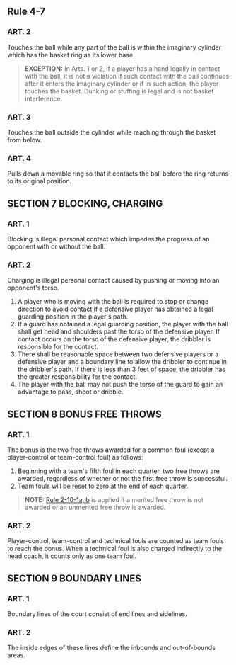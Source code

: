 <!-- Section: Rule 4-7 -->

## Rule 4-7

### ART. 2

Touches the ball while any part of the ball is within the imaginary cylinder which has the basket ring as its lower base.

> **EXCEPTION:** In Arts. 1 or 2, if a player has a hand legally in contact with the ball, it is not a violation if such contact with the ball continues after it enters the imaginary cylinder or if in such action, the player touches the basket. Dunking or stuffing is legal and is not basket interference.

### ART. 3

Touches the ball outside the cylinder while reaching through the basket from below.

### ART. 4

Pulls down a movable ring so that it contacts the ball before the ring returns to its original position.

<!-- Section: Blocking, Charging -->

## SECTION 7 BLOCKING, CHARGING

### ART. 1

Blocking is illegal personal contact which impedes the progress of an opponent with or without the ball.

### ART. 2

Charging is illegal personal contact caused by pushing or moving into an opponent's torso.

1. A player who is moving with the ball is required to stop or change direction to avoid contact if a defensive player has obtained a legal guarding position in the player's path.
2. If a guard has obtained a legal guarding position, the player with the ball shall get head and shoulders past the torso of the defensive player. If contact occurs on the torso of the defensive player, the dribbler is responsible for the contact.
3. There shall be reasonable space between two defensive players or a defensive player and a boundary line to allow the dribbler to continue in the dribbler's path. If there is less than 3 feet of space, the dribbler has the greater responsibility for the contact.
4. The player with the ball may not push the torso of the guard to gain an advantage to pass, shoot or dribble.

<!-- Section: Bonus Free Throws -->

## SECTION 8 BONUS FREE THROWS

### ART. 1

The bonus is the two free throws awarded for a common foul (except a player-control or team-control foul) as follows:

1. Beginning with a team's fifth foul in each quarter, two free throws are awarded, regardless of whether or not the first free throw is successful.
2. Team fouls will be reset to zero at the end of each quarter.

> **NOTE:** [Rule 2-10-1a, b](#rule-2-10-1) is applied if a merited free throw is not awarded or an unmerited free throw is awarded.

### ART. 2

Player-control, team-control and technical fouls are counted as team fouls to reach the bonus. When a technical foul is also charged indirectly to the head coach, it counts only as one team foul.

<!-- Section: Boundary Lines -->

## SECTION 9 BOUNDARY LINES

### ART. 1

Boundary lines of the court consist of end lines and sidelines.

### ART. 2

The inside edges of these lines define the inbounds and out-of-bounds areas.
